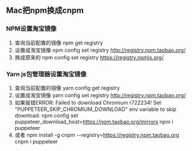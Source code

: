 ## Mac把npm换成cnpm
### NPM设置淘宝镜像
1. 查询当前配置的镜像
npm get registry 
2. 设置成淘宝镜像
npm config set registry http://registry.npm.taobao.org/
3. 换成原来的
npm config set registry https://registry.npmjs.org/
### Yarn js包管理器设置淘宝镜像
1. 查询当前配置的镜像
yarn config get registry
2. 设置成淘宝镜像
yarn config set registry http://registry.npm.taobao.org/
3. 如果报错ERROR: Failed to download Chromium r722234! Set "PUPPETEER_SKIP_CHROMIUM_DOWNLOAD" env variable to skip download.
npm config set puppeteer_download_host=https://npm.taobao.org/mirrors
npm i puppeteer
4. 或者
npm install -g cnpm --registry=https://registry.npm.taobao.org
cnpm i puppeteer

## 